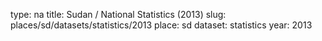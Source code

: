 type: na
title: Sudan / National Statistics (2013)
slug: places/sd/datasets/statistics/2013
place: sd
dataset: statistics
year: 2013
